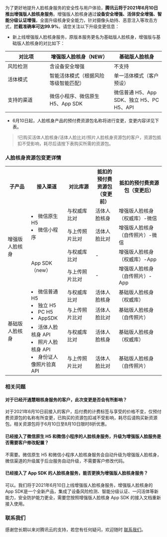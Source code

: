 为了更好地提升人脸核身服务的安全性与用户体验，**腾讯云将于2021年6月10日推出增强版人脸核身服务**。增强版人脸核身通过**设备安全增强、活体安全增强、智能分级认证增强**，全面升级核身安全能力，针对摄像头劫持、恶意注入等攻击方式，**拦截准确率可达99.9%**。请您关注以下升级变更信息：
- 新上线增强版人脸核身服务，原版本服务更名为基础版人脸核身，增强版与基础版人脸核身的对比如下：

|       对比项     | 增强版人脸核身（NEW）                | 基础版人脸核身                          |
| ---------- | ------------------------------------ | --------------------------------------- |
| 风险检测   | 含设备安全增强                       | 不支持                                  |
| 活体模式   | 智能活体模式（根据风险等级智能匹配） | 单一活体模式（客户预设）                |
| 支持的渠道 | 微信小程序、微信原生 H5、App SDK      | 微信普通 H5、App SDK、独立 H5、PC H5、API |

- 6月10日起，人脸核身产品的预付费资源包名称将进行变更，变更内容详见下表。
>!已购买活体人脸核身/活体人脸比对/照片人脸核身资源包的客户，资源包抵扣不受影响，耗尽后请按下表购买所需的资源包。


### 人脸核身资源包变更详情
<style>
table th:nth-of-type(1) {
width: 15%;        
}
table th:nth-of-type(2) {
width: 23%;        
}
table th:nth-of-type(3) {
width:18%;        
}
table th:nth-of-type(4) {
width: 15%;        
}
</style>
<table>
     <tr>
         <th>子产品</th>  
         <th>接入渠道</th>  
         <th>对比库源</th>
				 <th>抵扣的预付费资源包（变更前）</th>
				 <th>抵扣的预付费资源包（变更后）</th>
     </tr>
  <tr>      
      <td rowspan="4">增强版人脸核身</td>   
      <td rowspan="2"><li>微信原生 H5<br><li>微信小程序</td>  
			<td>与权威库比对</td>   
      <td>活体人脸核身</td>   
      <td>增强版人脸核身（权威库）-微信</td>
     </tr> 
 <tr>
      <td>与上传照片比对</td>   
      <td>活体人脸比对</td>   
      <td>增强版人脸核身（自传照片）-微信</td>      
     </tr> 
  <tr>      
      <td rowspan="2">App SDK（new）</td>   
      <td>与权威库比对</td>   
      <td>-</td> 
			<td>增强版人脸核身（权威库）-App</td>
     </tr> 
  <tr>
      <td>与上传照片比对</td>   
      <td>-</td>   
      <td>增强版人脸核身（自传照片）-App</td>      
     </tr> 
	  <tr>      
      <td rowspan="4">基础版人脸核身</td>   
      <td rowspan="2"><li>微信普通 H5<br><li>独立 H5<br><li>PC H5<br><li>AppSDK</td>  
			<td>与权威库比对</td>   
      <td>活体人脸核身</td>   
      <td>基础版人脸核身（权威库）</td>
     </tr> 
		  <tr>
      <td>与上传照片比对</td>   
      <td>活体人脸比对</td>   
      <td>基础版人脸核身（自传照片）</td>      
     </tr> 
		 	<tr>      
      <td rowspan="2"><li>活体人脸核身 API<br><li>照片人脸核身 API<br><li>身份证人像照片验真 API</td>  
			<td>与权威库比对</td>   
      <td>活体人脸核身</td>   
      <td>基础版人脸核身（权威库）</td>
     </tr> 
		 		  <tr>
      <td>与上传照片比对</td>   
      <td>活体人脸比对</td>   
      <td>基础版人脸核身（自传照片）</td>      
     </tr> 
</table>

### 相关问题
#### 对于已经开通慧眼核身服务的客户，此次变更是否会有所影响？
对于2021年6月10日前接入的客户，后付费的计费标签与享受的价格不变，仅预付费资源包的名称有所变更，已购买的资源包扣减不受影响，耗尽后请购买新资源包。相关资源包将于6月10日至8月10日限时8折优惠。

#### 已经接入了微信原生 H5 和微信小程序的人脸核身服务，升级为增强版人脸服务是否需要客户修改配置？
不需要。微信原生 H5 和微信小程序人脸核身服务会自动升级为增强版人脸核身，微信渠道的升级属于后台服务自动升级，不需要客户修改代码。

#### 已经接入了 App SDK 的人脸核身服务，能否更换为增强版人脸核身服务？
可以。我们将于2021年6月10日上线增强版人脸核身服务，增强版人脸核身的 App SDK是一个全新产品，集成了设备风险检测、智能分级认证、一闪活体等新能力，安全防护能力更全，需要您按照增强版人脸核身 App SDK 的接入文档重新接入使用。

### 联系我们
感谢您长期以来对腾讯云的支持，若您有任何疑问，欢迎随时 [联系我们](https://cloud.tencent.com/act/event/connect-service)。


